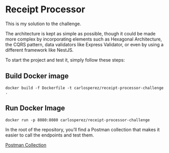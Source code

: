 # Receipt Processor

This is my solution to the challenge.

The architecture is kept as simple as possible, though it could be made more complex by incorporating elements such as Hexagonal Architecture, the CQRS pattern, data validators like Express Validator, or even by using a different framework like NestJS.

To start the project and test it, simply follow these steps:

## Build Docker image

`docker build -f Dockerfile -t carlosperez/receipt-processor-challenge .`

## Run Docker Image

`docker run -p 8080:8080 carlosperez/receipt-processor-challenge`

In the root of the repository, you’ll find a Postman collection that makes it easier to call the endpoints and test them.

[Postman Collection](Receipt_Porcessor_Challenge.postman_collection.json)
